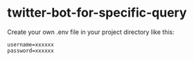# twitter-bot-for-specific-query
Create your own .env file in your project directory like this: 
``` 
username=xxxxxx
password=xxxxxx
```